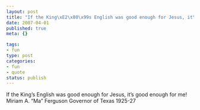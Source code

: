 ```yaml
--- 
layout: post
title: "If the King\xE2\x80\x99s English was good enough for Jesus, it\xE2\x80\x99s good enough for me!"
date: 2007-04-01
published: true
meta: {}

tags: 
- fun
type: post
categories: 
- fun
- quote
status: publish
---
```

If the King&#8217;s English was good enough for Jesus, it&#8217;s good enough for me!<br />Miriam A. &#8220;Ma&#8221; Ferguson Governor of Texas 1925-27
